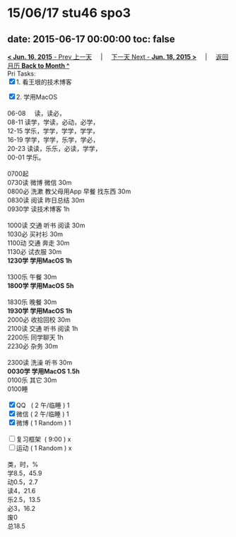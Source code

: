 # 15/06/17 stu46 spo3

date: 2015-06-17 00:00:00
toc: false
---
[**< Jun. 16, 2015** - Prev 上一天](/lifelogs/2015/06/d16.html) &nbsp; &nbsp; | &nbsp; &nbsp; [下一天 Next - **Jun. 18, 2015 >**](/lifelogs/2015/06/d18.html) &nbsp; &nbsp; |  &nbsp; &nbsp; [返回月历 **Back to Month ^**](/lifelogs/2015/06/index.html)
<br/>Pri Tasks:</strong><br clear="none"/><input type="checkbox" checked="true" />1. 看王垠的技术博客</div>		<div><input type="checkbox" checked="true" />2. 学用MacOS<br/></div>		<div>				<div><br clear="none"/></div>				<div>06-08     读，读必，</div>08-11 读学，学读，必动，必学，<br clear="none"/>12-15 学乐，学学，学学，学学，<br clear="none"/>16-19 学学，学学，乐学，学必，<br clear="none"/>20-23 读读，乐乐，必读，学学，		</div>		<div>00-01 学乐。<br/>				<div><br clear="none"/></div>0700起		</div>		<div>0730读 微博 微信 30m</div>		<div>0800必 洗漱 教父母用App 早餐 找东西 30m</div>		<div>0830读 阅读 昨日总结 30m</div>		<div>0930学 读技术博客 1h</div>		<div><br/></div>		<div>1000读 交通 听书 阅读 30m</div>		<div>1030必 买衬衫 30m</div>		<div>1100动 交通 奔走 30m</div>		<div>1130必 试衣服 30m</div>		<div><b>1230学 学用MacOS 1h</b></div>		<div><br/></div>		<div>1300乐 午餐 30m</div>		<div><strong>1800学 </strong><b>学用MacOS</b> <strong>5h</strong></div>		<div>				<div><br clear="none"/></div>1830乐 晚餐 30m		</div>		<div><b>1930学 学用MacOS 1h</b></div>		<div>2000必 收拾回校 30m</div>		<div>2100读 交通 听书 阅读 1h</div>		<div>2200乐 同学聊天 1h</div>		<div>2230必 杂务 30m</div>		<div><br/></div>		<div>2300读 洗澡 听书 30m</div>		<div><b>0030学 学用MacOS 1.5h</b></div>		<div>0100乐 其它 30m</div>		<div>0100睡</div>		<div><br clear="none"/></div>		<div><input type="checkbox" checked="true" />QQ   ( 2 午/临睡 ) 1<br clear="none"/><input type="checkbox" checked="true" />微信 ( 2 午/临睡 ) 1</div>		<div><input type="checkbox" checked="true" />微博 ( 1 Random ) 1</div>		<div><br clear="none"/></div>		<div><input type="checkbox" />复习框架  ( 9:00 ) x<br clear="none"/></div>		<div><input type="checkbox" />运动 ( 1 Random ) x</div>		<div>				<div><br clear="none"/></div>类，时，%<br clear="none"/>学8.5，45.9<br clear="none"/>动0.5，2.7<br clear="none"/>读4，21.6<br clear="none"/>乐2.5，13.5<br clear="none"/>必3，16.2<br clear="none"/>废0<br clear="none"/>总18.5		</div>
